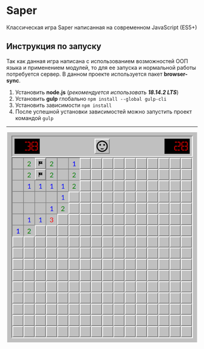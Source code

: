 # Saper

Классическая игра Saper написанная на современном JavaScript (ES5+)

## Инструкция по запуску
Так как данная игра написана с использованием возможностей ООП языка и применением модулей, то для ее запуска и нормальной работы потребуется сервер.
В данном проекте используется пакет **browser-sync**.

1. Установить **node.js** (*рекомендуется использовать **18.14.2 LTS***)
2. Установить **gulp** глобально `npm install --global gulp-cli`
3. Установить зависимости `npm install`
4. После успешной установки зависимостей можно запустить проект командой `gulp`

---

![](img/saper.png)
